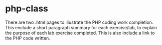 # php-class

There are two .html pages to illustrate the PHP coding work completion.
                      This enclude a short paragraph summary for each exercise/lab, to explain
                      the purpose of each lab exercise completed. This is also include
                      a link to the PHP code written.
